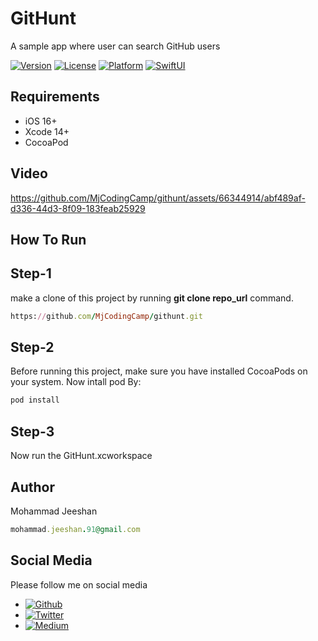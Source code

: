 # GitHunt
A sample app where user can search GitHub users 

[![Version](https://img.shields.io/cocoapods/v/MjSocialLogins.svg?style=flat)](https://cocoapods.org/pods/MjSocialLogins)
[![License](https://img.shields.io/cocoapods/l/MjSocialLogins.svg?style=flat)](https://cocoapods.org/pods/MjSocialLogins)
[![Platform](https://img.shields.io/cocoapods/p/MjSocialLogins.svg?style=flat)](https://cocoapods.org/pods/MjSocialLogins)
[![SwiftUI](https://img.shields.io/badge/SwiftUI-blue.svg?style=flat)](https://developer.apple.com/xcode/swiftui/)

## Requirements

* iOS 16+
* Xcode 14+
* CocoaPod

## Video 

https://github.com/MjCodingCamp/githunt/assets/66344914/abf489af-d336-44d3-8f09-183feab25929


## How To Run

## Step-1 
make a clone of this project by running **git clone repo_url** command. 

```ruby
https://github.com/MjCodingCamp/githunt.git
```
## Step-2 
Before running this project, make sure you have installed CocoaPods on your system. Now intall pod By:

```ruby
pod install
```

## Step-3
Now run the GitHunt.xcworkspace 

## Author

Mohammad Jeeshan
```ruby
mohammad.jeeshan.91@gmail.com
```


## Social Media 

Please follow me on social media
* [![Github](https://img.shields.io/badge/Github-@MjCodingCamp-black.svg?style=flat)](https://github.com/MjCodingCamp)
* [![Twitter](https://img.shields.io/badge/Twitter-@MjCodingCamp-blue.svg?style=flat)](https://twitter.com/MjCodingCamp)
* [![Medium](https://img.shields.io/badge/Medium-@MjCodingCamp-orange.svg?style=flat)](https://medium.com/@MjCodingCamp)
